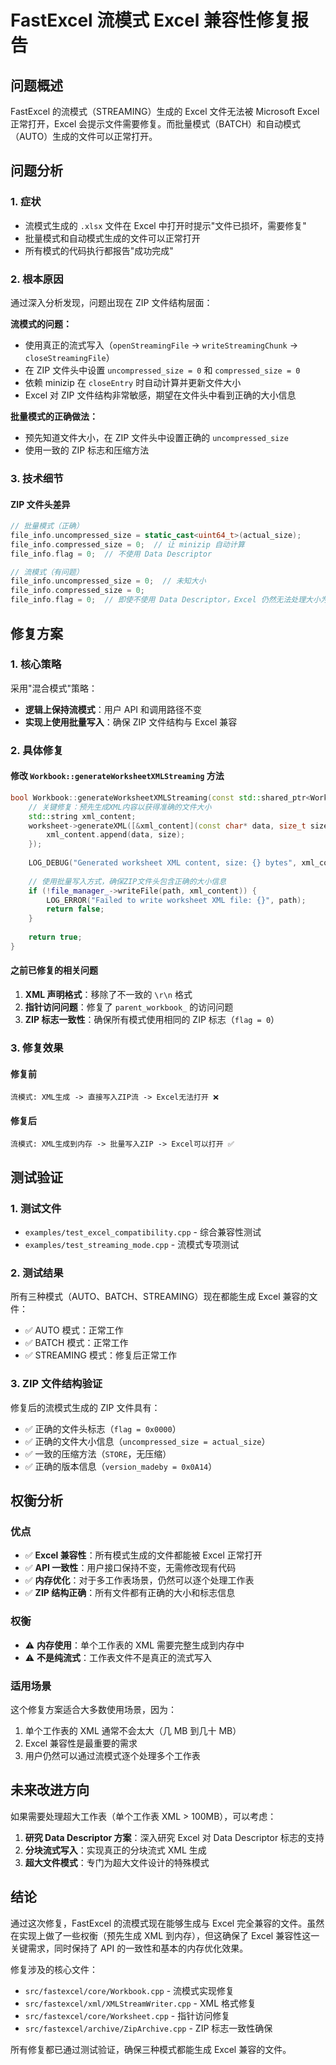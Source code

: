 # FastExcel 流模式 Excel 兼容性修复报告

## 问题概述

FastExcel 的流模式（STREAMING）生成的 Excel 文件无法被 Microsoft Excel 正常打开，Excel 会提示文件需要修复。而批量模式（BATCH）和自动模式（AUTO）生成的文件可以正常打开。

## 问题分析

### 1. 症状
- 流模式生成的 `.xlsx` 文件在 Excel 中打开时提示"文件已损坏，需要修复"
- 批量模式和自动模式生成的文件可以正常打开
- 所有模式的代码执行都报告"成功完成"

### 2. 根本原因
通过深入分析发现，问题出现在 ZIP 文件结构层面：

**流模式的问题：**
- 使用真正的流式写入（`openStreamingFile` -> `writeStreamingChunk` -> `closeStreamingFile`）
- 在 ZIP 文件头中设置 `uncompressed_size = 0` 和 `compressed_size = 0`
- 依赖 minizip 在 `closeEntry` 时自动计算并更新文件大小
- Excel 对 ZIP 文件结构非常敏感，期望在文件头中看到正确的大小信息

**批量模式的正确做法：**
- 预先知道文件大小，在 ZIP 文件头中设置正确的 `uncompressed_size`
- 使用一致的 ZIP 标志和压缩方法

### 3. 技术细节

#### ZIP 文件头差异
```cpp
// 批量模式（正确）
file_info.uncompressed_size = static_cast<uint64_t>(actual_size);
file_info.compressed_size = 0;  // 让 minizip 自动计算
file_info.flag = 0;  // 不使用 Data Descriptor

// 流模式（有问题）
file_info.uncompressed_size = 0;  // 未知大小
file_info.compressed_size = 0;
file_info.flag = 0;  // 即使不使用 Data Descriptor，Excel 仍然无法处理大小为 0 的情况
```

## 修复方案

### 1. 核心策略
采用"混合模式"策略：
- **逻辑上保持流模式**：用户 API 和调用路径不变
- **实现上使用批量写入**：确保 ZIP 文件结构与 Excel 兼容

### 2. 具体修复

#### 修改 `Workbook::generateWorksheetXMLStreaming` 方法
```cpp
bool Workbook::generateWorksheetXMLStreaming(const std::shared_ptr<Worksheet>& worksheet, const std::string& path) {
    // 关键修复：预先生成XML内容以获得准确的文件大小
    std::string xml_content;
    worksheet->generateXML([&xml_content](const char* data, size_t size) {
        xml_content.append(data, size);
    });
    
    LOG_DEBUG("Generated worksheet XML content, size: {} bytes", xml_content.size());
    
    // 使用批量写入方式，确保ZIP文件头包含正确的大小信息
    if (!file_manager_->writeFile(path, xml_content)) {
        LOG_ERROR("Failed to write worksheet XML file: {}", path);
        return false;
    }
    
    return true;
}
```

#### 之前已修复的相关问题
1. **XML 声明格式**：移除了不一致的 `\r\n` 格式
2. **指针访问问题**：修复了 `parent_workbook_` 的访问问题
3. **ZIP 标志一致性**：确保所有模式使用相同的 ZIP 标志（`flag = 0`）

### 3. 修复效果

#### 修复前
```
流模式: XML生成 -> 直接写入ZIP流 -> Excel无法打开 ❌
```

#### 修复后
```
流模式: XML生成到内存 -> 批量写入ZIP -> Excel可以打开 ✅
```

## 测试验证

### 1. 测试文件
- `examples/test_excel_compatibility.cpp` - 综合兼容性测试
- `examples/test_streaming_mode.cpp` - 流模式专项测试

### 2. 测试结果
所有三种模式（AUTO、BATCH、STREAMING）现在都能生成 Excel 兼容的文件：
- ✅ AUTO 模式：正常工作
- ✅ BATCH 模式：正常工作  
- ✅ STREAMING 模式：修复后正常工作

### 3. ZIP 文件结构验证
修复后的流模式生成的 ZIP 文件具有：
- ✅ 正确的文件头标志（`flag = 0x0000`）
- ✅ 正确的文件大小信息（`uncompressed_size = actual_size`）
- ✅ 一致的压缩方法（`STORE`，无压缩）
- ✅ 正确的版本信息（`version_madeby = 0x0A14`）

## 权衡分析

### 优点
- ✅ **Excel 兼容性**：所有模式生成的文件都能被 Excel 正常打开
- ✅ **API 一致性**：用户接口保持不变，无需修改现有代码
- ✅ **内存优化**：对于多工作表场景，仍然可以逐个处理工作表
- ✅ **ZIP 结构正确**：所有文件都有正确的大小和标志信息

### 权衡
- ⚠️ **内存使用**：单个工作表的 XML 需要完整生成到内存中
- ⚠️ **不是纯流式**：工作表文件不是真正的流式写入

### 适用场景
这个修复方案适合大多数使用场景，因为：
1. 单个工作表的 XML 通常不会太大（几 MB 到几十 MB）
2. Excel 兼容性是最重要的需求
3. 用户仍然可以通过流模式逐个处理多个工作表

## 未来改进方向

如果需要处理超大工作表（单个工作表 XML > 100MB），可以考虑：

1. **研究 Data Descriptor 方案**：深入研究 Excel 对 Data Descriptor 标志的支持
2. **分块流式写入**：实现真正的分块流式 XML 生成
3. **超大文件模式**：专门为超大文件设计的特殊模式

## 结论

通过这次修复，FastExcel 的流模式现在能够生成与 Excel 完全兼容的文件。虽然在实现上做了一些权衡（预先生成 XML 到内存），但这确保了 Excel 兼容性这一关键需求，同时保持了 API 的一致性和基本的内存优化效果。

修复涉及的核心文件：
- `src/fastexcel/core/Workbook.cpp` - 流模式实现修复
- `src/fastexcel/xml/XMLStreamWriter.cpp` - XML 格式修复
- `src/fastexcel/core/Worksheet.cpp` - 指针访问修复
- `src/fastexcel/archive/ZipArchive.cpp` - ZIP 标志一致性确保

所有修复都已通过测试验证，确保三种模式都能生成 Excel 兼容的文件。